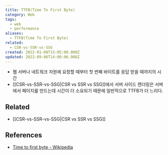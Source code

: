 ```yaml
---
title: TTFB(Time To First Byte)
category: Web
tags:
  - web
  - performance
aliases:
  - TTFB(Time To First Byte)
related:
  - CSR-vs-SSR-vs-SSG
created: 2022-01-08T15:05:00.000Z
updated: 2022-09-06T14:00:06.986Z
---
```


- 웹 서버나 네트워크 자원에 요청할 때부터 첫 번째 바이트를 응답 받을 때까지의 시간
- [[CSR-vs-SSR-vs-SSG|CSR vs SSR vs SSG]]에서 서버 사이드 렌더링은 서버에서 페이지를 만드는데 시간이 더 소요되기 때문에 일반적으로 TTFB가 더 느리다.

## Related

- [[CSR-vs-SSR-vs-SSG|CSR vs SSR vs SSG]]

## References

- [Time to first byte - Wikipedia](https://en.wikipedia.org/wiki/Time_to_first_byte)
